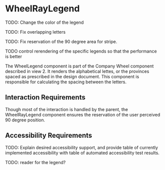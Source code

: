 # WheelRayLegend
TODO: Change the color of the legend 

TODO: Fix overlapping letters

TODO: Fix reservation of the 90 degree area for stripe.

TODO control rerendering of the specific legends so that the performance is better

The WheelLegend component is part of the Company Wheel component described in view 2. It renders the alphabetical lettes, or the provinces spaced as prescribed in the design document. This component is responsible for calculating the spacing between the letters.

## Interaction Requirements

Though most of the interaction is handled by the parent, the WheelRayLegend component ensures the reservation of the user perceived 90 degree position. 

## Accessibility Requirements

TODO: Explain desired accessibility support, and provide table of currently
implemented accessibility with table of automated accessibility test results.

TODO: reader for the legend?